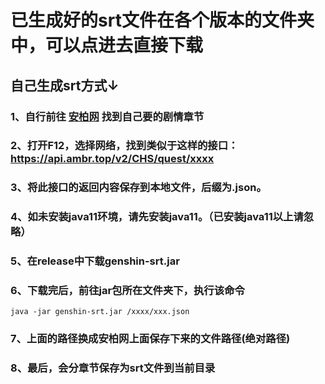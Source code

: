 # 已生成好的srt文件在各个版本的文件夹中，可以点进去直接下载

## 自己生成srt方式↓
### 1、自行前往 [安柏网](https://ambr.top/chs/archive/quest) 找到自己要的剧情章节
### 2、打开F12，选择网络，找到类似于这样的接口：https://api.ambr.top/v2/CHS/quest/xxxx
### 3、将此接口的返回内容保存到本地文件，后缀为.json。
### 4、如未安装java11环境，请先安装java11。（已安装java11以上请忽略）
### 5、在release中下载genshin-srt.jar 
### 6、下载完后，前往jar包所在文件夹下，执行该命令
```
java -jar genshin-srt.jar /xxxx/xxx.json
```
### 7、上面的路径换成安柏网上面保存下来的文件路径(绝对路径)
### 8、最后，会分章节保存为srt文件到当前目录
